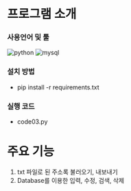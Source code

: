 # 프로그램 소개
### 사용언어 및 툴
![python](https://img.shields.io/badge/Python-3776AB?style=for-the-badge&logo=python&logoColor=white)
![mysql](https://img.shields.io/badge/MySQL-00000F?style=for-the-badge&logo=mysql&logoColor=white)
### 설치 방법
  - pip install -r requirements.txt
### 실행 코드
  - code03.py
# 주요 기능
  1. txt 파일로 된 주소록 불러오기, 내보내기
  2. Database를 이용한 입력, 수정, 검색, 삭제
